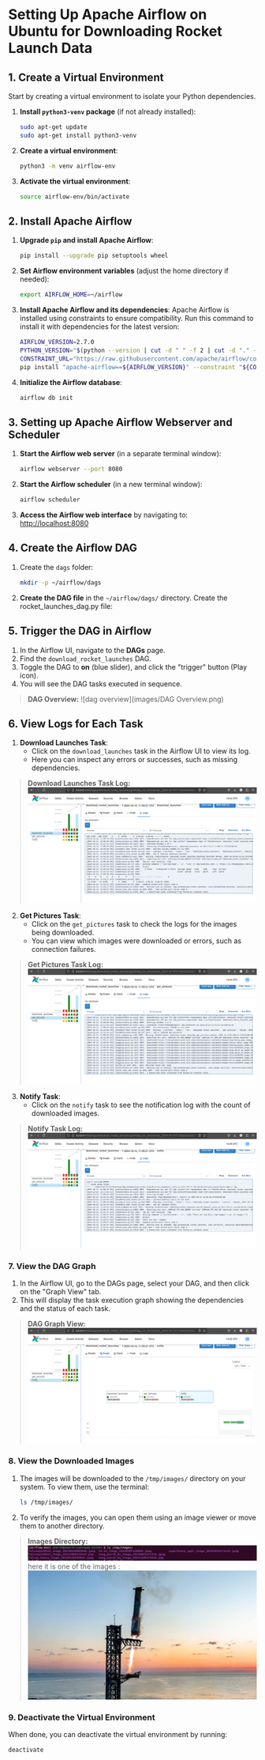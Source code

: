 # **Setting Up Apache Airflow on Ubuntu for Downloading Rocket Launch Data**

## **1. Create a Virtual Environment**

Start by creating a virtual environment to isolate your Python dependencies.

1. **Install `python3-venv` package** (if not already installed):
   ```bash
   sudo apt-get update
   sudo apt-get install python3-venv
   ```

2. **Create a virtual environment**:
   ```bash
   python3 -m venv airflow-env
   ```

3. **Activate the virtual environment**:
   ```bash
   source airflow-env/bin/activate
   ```

## **2. Install Apache Airflow**

1. **Upgrade `pip` and install Apache Airflow**:
   ```bash
   pip install --upgrade pip setuptools wheel
   ```

2. **Set Airflow environment variables** (adjust the home directory if needed):
   ```bash
   export AIRFLOW_HOME=~/airflow
   ```

3. **Install Apache Airflow and its dependencies**:
   Apache Airflow is installed using constraints to ensure compatibility. Run this command to install it with dependencies for the latest version:
   ```bash
   AIRFLOW_VERSION=2.7.0
   PYTHON_VERSION="$(python --version | cut -d " " -f 2 | cut -d "." -f 1-2)"
   CONSTRAINT_URL="https://raw.githubusercontent.com/apache/airflow/constraints-${AIRFLOW_VERSION}/constraints-${PYTHON_VERSION}.txt"
   pip install "apache-airflow==${AIRFLOW_VERSION}" --constraint "${CONSTRAINT_URL}"
   ```

4. **Initialize the Airflow database**:
   ```bash
   airflow db init
   ```

## **3. Setting up Apache Airflow Webserver and Scheduler**

1. **Start the Airflow web server** (in a separate terminal window):
   ```bash
   airflow webserver --port 8080
   ```

2. **Start the Airflow scheduler** (in a new terminal window):
   ```bash
   airflow scheduler
   ```

3. **Access the Airflow web interface** by navigating to: [http://localhost:8080](http://localhost:8080)

## **4. Create the Airflow DAG**

1. Create the `dags` folder:
   ```bash
   mkdir -p ~/airflow/dags
   ```

2. **Create the DAG file** in the `~/airflow/dags/` directory. Create the rocket_launches_dag.py file:


## **5. Trigger the DAG in Airflow**

1. In the Airflow UI, navigate to the **DAGs** page.
2. Find the `download_rocket_launches` DAG.
3. Toggle the DAG to **on** (blue slider), and click the "trigger" button (Play icon).
4. You will see the DAG tasks executed in sequence.

> **DAG Overview:**
![dag overview](images/DAG Overview.png)


## **6. View Logs for Each Task**

1. **Download Launches Task**:
   - Click on the `download_launches` task in the Airflow UI to view its log.
   - Here you can inspect any errors or successes, such as missing dependencies.

> **Download Launches Task Log:**
![download launches](images/download_launches_log.png)


2. **Get Pictures Task**:
   - Click on the `get_pictures` task to check the logs for the images being downloaded.
   - You can view which images were downloaded or errors, such as connection failures.

> **Get Pictures Task Log:**
![get pictures](images/get_pictures_log.png)


3. **Notify Task**:
   - Click on the `notify` task to see the notification log with the count of downloaded images.

> **Notify Task Log:**
![notify](images/notify_log.png)


### **7. View the DAG Graph**

1. In the Airflow UI, go to the DAGs page, select your DAG, and then click on the "Graph View" tab.
2. This will display the task execution graph showing the dependencies and the status of each task.

> **DAG Graph View:**
![dag graph](images/DAG_Graph.png)


### **8. View the Downloaded Images**

1. The images will be downloaded to the `/tmp/images/` directory on your system. To view them, use the terminal:
   ```bash
   ls /tmp/images/
   ```

2. To verify the images, you can open them using an image viewer or move them to another directory.

> **Images Directory:**
![images](images/list_images.png)
here it is one of the images :
![images](images/superheavy_appr_image_20241013171532.jpeg)

### **9. Deactivate the Virtual Environment**

When done, you can deactivate the virtual environment by running:

```bash
deactivate
```
